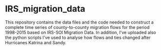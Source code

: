 # IRS_migration_data
This repository contains the data files and the code needed to construct a complete time series of county-to-county migration flows for the period 1998-2015 based on IRS-SOI Migration Data. In addition, I've uploaded also the python scripts I've used to analyse how flows and ties changed after Hurricanes Katrina and Sandy.
